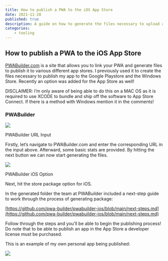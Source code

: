 ```yaml
---
title: How to publish a PWA to the iOS App Store
date: 2021-11-28
published: true
description: A guide on how to generate the files necessary to upload and publish a progressive web app (PWA) to the iOS App Store using the PWABuilder
categories:
    - tooling
---
```


## How to publish a PWA to the iOS App Store

[PWABuilder.com](http://PWABuilder.com) is a site that allows you to link your PWA and generate files to publish it to various different app stores. I previously used it to create the files necessary to publish my app to the Google Playstore and the Windows Store. Recently an option was added for the App Store as well!

DISCLAIMER: I’m only aware of being able to do this on a MAC OS as it is required to use XCODE to bundle and ship off the software to App Store Connect. If there is a method with Windows mention it in the comments!

### PWABuilder

![](https://cdn.hashnode.com/res/hashnode/image/upload/v1638468711373/KqFps4yX4.png)

PWABuilder URL Input

Firstly, let’s navigate to PWABuilder.com and enter the corresponding URL in the input above. Afterward, some basic stats are provided. By hitting the next button we can now start generating the files.

![](https://cdn.hashnode.com/res/hashnode/image/upload/v1638468713221/ytiyhlw8B.png)

PWABuilder iOS Option

Next, hit the store package option for iOS.

In the generated folder the team at PWABuilder included a next-step guide to work through the process of generating package:

[https://github.com/pwa-builder/pwabuilder-ios/blob/main/next-steps.md](https://github.com/pwa-builder/pwabuilder-ios/blob/main/next-steps.md)

Follow through the steps and you’ll be able to begin the publishing process! Do note that to be able to publish an app in the App Store a developer license must be purchased.

This is an example of my own personal app being published:

![](https://cdn.hashnode.com/res/hashnode/image/upload/v1638468714452/CidOjxmMh.png)
